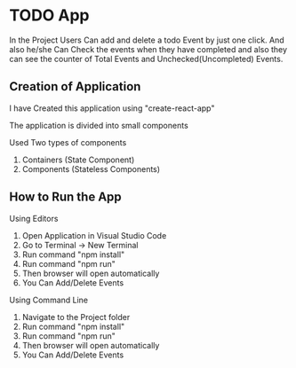 # TODO App

In the Project Users Can add and delete a todo Event by just one click. And also he/she Can Check the events when they have completed and also they can see the counter of Total Events and Unchecked(Uncompleted) Events.

## Creation of Application

I have Created this application using "create-react-app" 

The application is divided into small components 

Used Two types of components

1. Containers (State Component)
2. Components (Stateless Components)

## How to Run the App

Using Editors
1. Open Application in Visual Studio Code
2. Go to Terminal -> New Terminal
3. Run command "npm install"
4. Run command "npm run"
5. Then browser will open automatically
6. You Can Add/Delete Events

Using Command Line
1. Navigate to the Project folder
2. Run command "npm install"
3. Run command "npm run"
4. Then browser will open automatically
5. You Can Add/Delete Events
